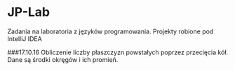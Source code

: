 # JP-Lab
Zadania na laboratoria z języków programowania. Projekty robione pod IntelliJ IDEA

###17.10.16
Obliczenie liczby płaszczyzn powstałych poprzez przecięcia kół. Dane są środki okręgów i ich promień.

